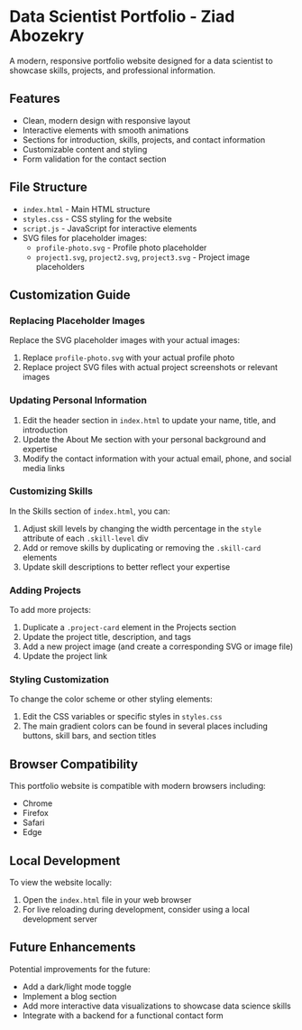 # Data Scientist Portfolio - Ziad Abozekry

A modern, responsive portfolio website designed for a data scientist to showcase skills, projects, and professional information.

## Features

- Clean, modern design with responsive layout
- Interactive elements with smooth animations
- Sections for introduction, skills, projects, and contact information
- Customizable content and styling
- Form validation for the contact section

## File Structure

- `index.html` - Main HTML structure
- `styles.css` - CSS styling for the website
- `script.js` - JavaScript for interactive elements
- SVG files for placeholder images:
  - `profile-photo.svg` - Profile photo placeholder
  - `project1.svg`, `project2.svg`, `project3.svg` - Project image placeholders

## Customization Guide

### Replacing Placeholder Images

Replace the SVG placeholder images with your actual images:

1. Replace `profile-photo.svg` with your actual profile photo
2. Replace project SVG files with actual project screenshots or relevant images

### Updating Personal Information

1. Edit the header section in `index.html` to update your name, title, and introduction
2. Update the About Me section with your personal background and expertise
3. Modify the contact information with your actual email, phone, and social media links

### Customizing Skills

In the Skills section of `index.html`, you can:

1. Adjust skill levels by changing the width percentage in the `style` attribute of each `.skill-level` div
2. Add or remove skills by duplicating or removing the `.skill-card` elements
3. Update skill descriptions to better reflect your expertise

### Adding Projects

To add more projects:

1. Duplicate a `.project-card` element in the Projects section
2. Update the project title, description, and tags
3. Add a new project image (and create a corresponding SVG or image file)
4. Update the project link

### Styling Customization

To change the color scheme or other styling elements:

1. Edit the CSS variables or specific styles in `styles.css`
2. The main gradient colors can be found in several places including buttons, skill bars, and section titles

## Browser Compatibility

This portfolio website is compatible with modern browsers including:
- Chrome
- Firefox
- Safari
- Edge

## Local Development

To view the website locally:

1. Open the `index.html` file in your web browser
2. For live reloading during development, consider using a local development server

## Future Enhancements

Potential improvements for the future:

- Add a dark/light mode toggle
- Implement a blog section
- Add more interactive data visualizations to showcase data science skills
- Integrate with a backend for a functional contact form